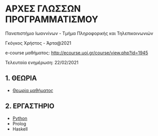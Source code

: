 # ΑΡΧΕΣ ΓΛΩΣΣΩΝ ΠΡΟΓΡΑΜΜΑΤΙΣΜΟΥ

Πανεπιστήμιο Ιωαννίνων - Τμήμα Πληροφορικής και Τηλεπικοινωνιών

Γκόγκος Χρήστος - Άρτα@2021

e-course μαθήματος: <http://ecourse.uoi.gr/course/view.php?id=1945>

Τελευταία ενημέρωση: 22/02/2021

## 1. ΘΕΩΡΙΑ

* [Θεωρία μαθήματος](./theory.md)

## 2. ΕΡΓΑΣΤΗΡΙΟ

* [Python](./pl/python/index.md)
* Prolog
* Haskell


